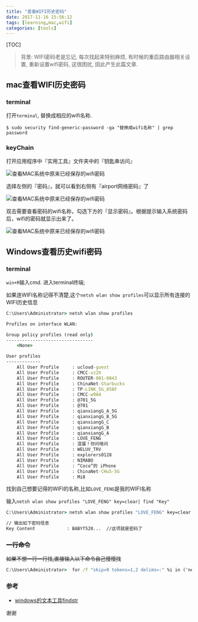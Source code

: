 ```yaml
---
title: "查看WIFI历史密码"
date: 2017-11-16 15:56:12
tags: [learning,mac,wifi]
categories: [tools]
---
```


[TOC]

> 背景: WIFI密码老是忘记, 每次找起来特别麻烦, 有时候的重启路由器相关设置, 重新设置wifi密码, 这很困扰, 因此产生此篇文章.

## mac查看WIFI历史密码

### terminal

打开`terminal`, 替换成相应的wifi名称.

```
$ sudo security find-generic-password -ga "替换成wifi名称" | grep password
```

### keyChain

打开应用程序中『实用工具』文件夹中的『钥匙串访问』

![查看MAC系统中原来已经保存的wifi密码](https://pic.fenghong.tech/tools/2016050520582085637.png)



选择左侧的『密码』，就可以看到右侧有『airport网络密码』了

![查看MAC系统中原来已经保存的wifi密码](https://pic.fenghong.tech/tools/2016050521005138149.png)



双击需要查看密码的wifi名称，勾选下方的『显示密码』。根据提示输入系统密码后，wifi的密码就显示出来了。

![查看MAC系统中原来已经保存的wifi密码](https://pic.fenghong.tech/tools/2016050521035114828.png)

## Windows查看历史wifi密码

### terminal

`win+R`输入cmd. 进入terminal终端;

如果连WIFI名称记得不清楚,这个`netsh wlan show profiles`可以显示所有连接的WIFI历史信息

```bat
C:\Users\Administrator> netsh wlan show profiles

Profiles on interface WLAN:

Group policy profiles (read only)
---------------------------------
    <None>

User profiles
-------------
    All User Profile     : ucloud-guest
    All User Profile     : CMCC-vz2X
    All User Profile     : ROUTER-001-0043
    All User Profile     : ChinaNet-Starbucks
    All User Profile     : TP-LINK_5G_858F
    All User Profile     : CMCC-w9A4
    All User Profile     : @701_5G
    All User Profile     : @701
    All User Profile     : qianxiangG_A_5G
    All User Profile     : qianxiangG_B_5G
    All User Profile     : qianxiangG_C
    All User Profile     : qianxiangG_B
    All User Profile     : qianxiangG_A
    All User Profile     : LOVE_FENG
    All User Profile     : 混蛋！你问啥问
    All User Profile     : WELUV_TRV
    All User Profile     : explorers0128
    All User Profile     : NIMABO
    All User Profile     : “Coco”的 iPhone
    All User Profile     : ChinaNet-CHu5-5G
    All User Profile     : Mi8
```

找到自己想要记得的WIFI的名称,比如`LOVE_FENG`是我的WIFI名称

 输入`netsh wlan show profiles "LOVE_FENG" key=clear| find "Key"`

```bat
C:\Users\Administrator> netsh wlan show profiles "LOVE_FENG" key=clear |find "Key"

// 输出如下密码信息
Key Content            : BABYf520...  //这项就是密码了
```

### ~~一行命令~~

~~如果不想一行一行找,直接输入以下命令自己慢慢找~~

```bat
C:\Users\Administrator>  for /f "skip=9 tokens=1,2 delims=:" %i in ('netsh wlan show profiles') do @echo %j | findstr -i -v echo | netsh wlan show profiles %j key=clear 
```

### 参考

- [windows的文本工具findstr](https://docs.microsoft.com/en-us/windows-server/administration/windows-commands/findstr)

谢谢